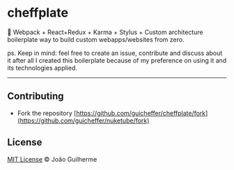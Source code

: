 # cheffplate
:beginner: Webpack + React+Redux + Karma + Stylus + Custom architecture boilerplate way to build custom webapps/websites from zero.

ps. Keep in mind: feel free to create an issue, contribute and discuss about it after all I created this boilerplate because of my preference on using it and its technologies applied.

___

## Contributing

- Fork the repository [https://github.com/guicheffer/cheffplate/fork](https://github.com/guicheffer/nuketube/fork)

## License

<a href="http://guicheffer.mit-license.org/" target="_blank">MIT License</a> © João Guilherme
